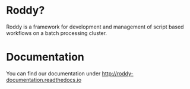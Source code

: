# Roddy?

Roddy is a framework for development and management of script based workflows on a batch processing cluster.

# Documentation

You can find our documentation under http://roddy-documentation.readthedocs.io
